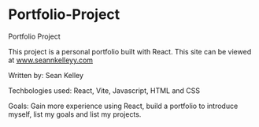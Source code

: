 # Portfolio-Project

Portfolio Project

This project is a personal portfolio built with React.
This site can be viewed at www.seannkelleyy.com

Written by: Sean Kelley

Techbologies used: React, Vite, Javascript, HTML and CSS

Goals: Gain more experience using React, build a portfolio to introduce myself, list my goals and list my projects.

